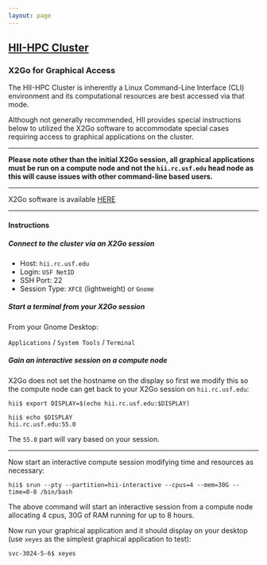 ```yaml
---
layout: page
---
```


## [HII-HPC Cluster](../hii-hpc.html)

### X2Go for Graphical Access

The HII-HPC Cluster is inherently a Linux Command-Line Interface (CLI) environment and
its computational resources are best accessed via that mode.

Although not generally recommended, HII provides special instructions below to utilized the X2Go software
to accommodate special cases requiring access to graphical applications on the cluster.

---

**Please note other than the initial X2Go session, all graphical applications
must be run on a compute node and not the `hii.rc.usf.edu` head node as this will cause issues
with other command-line based users.**

---

X2Go software is available [HERE](http://wiki.x2go.org/doku.php)

---

#### Instructions

##### Connect to the cluster via an X2Go session

- Host: `hii.rc.usf.edu`
- Login: `USF NetID`
- SSH Port: 22
- Session Type: `XFCE` (lightweight) or `Gnome`

##### Start a terminal from your X2Go session

From your Gnome Desktop:

`Applications` / `System Tools` / `Terminal`

##### Gain an interactive session on a compute node

X2Go does not set the hostname on the display so first we modify this so the compute node
can get back to your X2Go session on `hii.rc.usf.edu`:

```
hii$ export DISPLAY=$(echo hii.rc.usf.edu:$DISPLAY)

hii$ echo $DISPLAY
hii.rc.usf.edu:55.0
```

The `55.0` part will vary based on your session.

---

Now start an interactive compute session modifying time and resources as necessary:

```
hii$ srun --pty --partition=hii-interactive --cpus=4 --mem=30G --time=0-8 /bin/bash
```

The above command will start an interactive session from a compute node allocating 4 cpus, 30G of RAM
running for up to 8 hours.

Now run your graphical application and it should display on your desktop
(use `xeyes` as the simplest graphical application to test):

```
svc-3024-5-6$ xeyes
```














